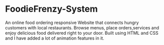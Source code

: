 # FoodieFrenzy-System
An online food ordering responsive Website that connects hungry customers with local restaurants. Browse menus, place orders,services and enjoy delicious food delivered right to your door. Built using HTML and CSS and I have added a lot of animation features in it.
